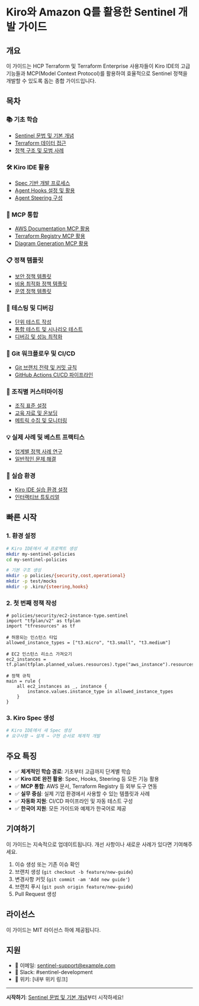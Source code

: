 # Kiro와 Amazon Q를 활용한 Sentinel 개발 가이드

## 개요

이 가이드는 HCP Terraform 및 Terraform Enterprise 사용자들이 Kiro IDE의 고급 기능들과 MCP(Model Context Protocol)를 활용하여 효율적으로 Sentinel 정책을 개발할 수 있도록 돕는 종합 가이드입니다.

## 목차

### 📚 기초 학습
- [Sentinel 문법 및 기본 개념](./01-basics/01-sentinel-syntax.md)
- [Terraform 데이터 접근](./01-basics/02-terraform-data-access.md)
- [정책 구조 및 모범 사례](./01-basics/03-policy-structure.md)

### 🛠️ Kiro IDE 활용
- [Spec 기반 개발 프로세스](./02-kiro-features/01-spec-development.md)
- [Agent Hooks 설정 및 활용](./02-kiro-features/02-agent-hooks.md)
- [Agent Steering 구성](./02-kiro-features/03-agent-steering.md)

### 🔌 MCP 통합
- [AWS Documentation MCP 활용](./03-mcp-integration/01-aws-docs-mcp.md)
- [Terraform Registry MCP 활용](./03-mcp-integration/02-terraform-registry-mcp.md)
- [Diagram Generation MCP 활용](./03-mcp-integration/03-diagram-mcp.md)

### 📋 정책 템플릿
- [보안 정책 템플릿](./04-templates/01-security-policies/)
- [비용 최적화 정책 템플릿](./04-templates/02-cost-optimization/)
- [운영 정책 템플릿](./04-templates/03-operational-policies/)

### 🧪 테스팅 및 디버깅
- [단위 테스트 작성](./05-testing/01-unit-testing.md)
- [통합 테스트 및 시나리오 테스트](./05-testing/02-integration-testing.md)
- [디버깅 및 성능 최적화](./05-testing/03-debugging-optimization.md)

### 🔄 Git 워크플로우 및 CI/CD
- [Git 브랜치 전략 및 커밋 규칙](./06-git-cicd/01-git-workflow.md)
- [GitHub Actions CI/CD 파이프라인](./06-git-cicd/02-cicd-pipeline.md)

### 🏢 조직별 커스터마이징
- [조직 표준 설정](./07-customization/01-organization-standards.md)
- [교육 자료 및 온보딩](./07-customization/02-training-onboarding.md)
- [메트릭 수집 및 모니터링](./07-customization/03-metrics-monitoring.md)

### 💡 실제 사례 및 베스트 프랙티스
- [업계별 정책 사례 연구](./08-case-studies/01-industry-cases.md)
- [일반적인 문제 해결](./08-case-studies/02-troubleshooting.md)

### 🎯 실습 환경
- [Kiro IDE 실습 환경 설정](./09-hands-on/01-lab-setup.md)
- [인터랙티브 튜토리얼](./09-hands-on/02-interactive-tutorials.md)

## 빠른 시작

### 1. 환경 설정
```bash
# Kiro IDE에서 새 프로젝트 생성
mkdir my-sentinel-policies
cd my-sentinel-policies

# 기본 구조 생성
mkdir -p policies/{security,cost,operational}
mkdir -p test/mocks
mkdir -p .kiro/{steering,hooks}
```

### 2. 첫 번째 정책 작성
```sentinel
# policies/security/ec2-instance-type.sentinel
import "tfplan/v2" as tfplan
import "tfresources" as tf

# 허용되는 인스턴스 타입
allowed_instance_types = ["t3.micro", "t3.small", "t3.medium"]

# EC2 인스턴스 리소스 가져오기
ec2_instances = tf.plan(tfplan.planned_values.resources).type("aws_instance").resources

# 정책 규칙
main = rule {
    all ec2_instances as _, instance {
        instance.values.instance_type in allowed_instance_types
    }
}
```

### 3. Kiro Spec 생성
```bash
# Kiro IDE에서 새 Spec 생성
# 요구사항 → 설계 → 구현 순서로 체계적 개발
```

## 주요 특징

- ✅ **체계적인 학습 경로**: 기초부터 고급까지 단계별 학습
- ✅ **Kiro IDE 완전 활용**: Spec, Hooks, Steering 등 모든 기능 활용
- ✅ **MCP 통합**: AWS 문서, Terraform Registry 등 외부 도구 연동
- ✅ **실무 중심**: 실제 기업 환경에서 사용할 수 있는 템플릿과 사례
- ✅ **자동화 지원**: CI/CD 파이프라인 및 자동 테스트 구성
- ✅ **한국어 지원**: 모든 가이드와 예제가 한국어로 제공

## 기여하기

이 가이드는 지속적으로 업데이트됩니다. 개선 사항이나 새로운 사례가 있다면 기여해주세요.

1. 이슈 생성 또는 기존 이슈 확인
2. 브랜치 생성 (`git checkout -b feature/new-guide`)
3. 변경사항 커밋 (`git commit -am 'Add new guide'`)
4. 브랜치 푸시 (`git push origin feature/new-guide`)
5. Pull Request 생성

## 라이선스

이 가이드는 MIT 라이선스 하에 제공됩니다.

## 지원

- 📧 이메일: sentinel-support@example.com
- 💬 Slack: #sentinel-development
- 📖 위키: [내부 위키 링크]

---

**시작하기**: [Sentinel 문법 및 기본 개념](./01-basics/01-sentinel-syntax.md)부터 시작하세요!